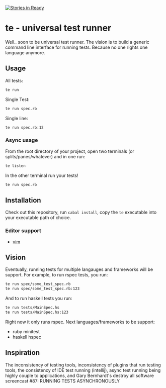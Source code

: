 [![Stories in Ready](https://badge.waffle.io/jetaggart/te.svg?label=ready&title=Ready)](http://waffle.io/jetaggart/te)

# te - universal test runner

Well.. soon to be universal test runner. The vision is to build a generic command line interface for running tests. Because no one rights one language anymore.

## Usage

All tests:

```bash
te run
```

Single Test:

```bash
te run spec.rb
```

Single line:

```bash
te run spec.rb:12
```

### Async usage

From the root directory of your project, open two terminals (or splits/panes/whatever) and in one run:

```bash
te listen
```

In the other terminal run your tests!

```bash
te run spec.rb
```

## Installation

Check out this repository, run `cabal install`, copy the `te` executable into your executable path of choice.

### Editor support
* [vim](https://github.com/jetaggart/vim-te)

## Vision

Eventually, running tests for multiple langauges and frameworks will be support. 
For example, to run rspec tests, you run:

```bash
te run spec/some_test_spec.rb
te run spec/some_test_spec.rb:123
```

And to run haskell tests you run:

```bash
te run tests/MainSpec.hs
te run tests/MainSpec.hs:123
```

Right now it only runs rspec. Next languages/frameworks to be support:
* ruby minitest
* haskell hspec

## Inspiration

The inconsistency of testing tools, inconsistency of plugins that run testing tools, the consistency of IDE test running (intellij), async test running being highly couple to applications, and Gary Bernhardt's destroy all software screencast #87: RUNNING TESTS ASYNCHRONOUSLY
